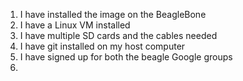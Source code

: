 1. I have installed the image on the BeagleBone
2. I have a Linux VM installed
3. I have multiple SD cards and the cables needed
4. I have git installed on my host computer
5. I have signed up for both the beagle Google groups
6. 
